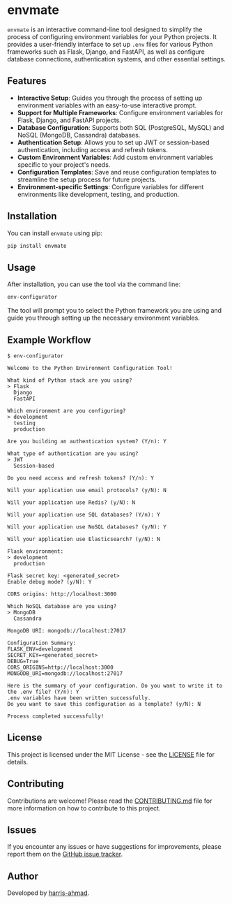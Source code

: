 
# envmate

`envmate` is an interactive command-line tool designed to simplify the process of configuring environment variables for your Python projects. It provides a user-friendly interface to set up `.env` files for various Python frameworks such as Flask, Django, and FastAPI, as well as configure database connections, authentication systems, and other essential settings.

## Features

- **Interactive Setup**: Guides you through the process of setting up environment variables with an easy-to-use interactive prompt.
- **Support for Multiple Frameworks**: Configure environment variables for Flask, Django, and FastAPI projects.
- **Database Configuration**: Supports both SQL (PostgreSQL, MySQL) and NoSQL (MongoDB, Cassandra) databases.
- **Authentication Setup**: Allows you to set up JWT or session-based authentication, including access and refresh tokens.
- **Custom Environment Variables**: Add custom environment variables specific to your project's needs.
- **Configuration Templates**: Save and reuse configuration templates to streamline the setup process for future projects.
- **Environment-specific Settings**: Configure variables for different environments like development, testing, and production.

## Installation

You can install `envmate` using pip:

```bash
pip install envmate
```

## Usage

After installation, you can use the tool via the command line:

```bash
env-configurator
```

The tool will prompt you to select the Python framework you are using and guide you through setting up the necessary environment variables.

## Example Workflow

```plaintext
$ env-configurator

Welcome to the Python Environment Configuration Tool!

What kind of Python stack are you using?
> Flask
  Django
  FastAPI

Which environment are you configuring?
> development
  testing
  production

Are you building an authentication system? (Y/n): Y

What type of authentication are you using?
> JWT
  Session-based

Do you need access and refresh tokens? (Y/n): Y

Will your application use email protocols? (y/N): N

Will your application use Redis? (y/N): N

Will your application use SQL databases? (Y/n): Y

Will your application use NoSQL databases? (y/N): Y

Will your application use Elasticsearch? (y/N): N

Flask environment:
> development
  production

Flask secret key: <generated_secret>
Enable debug mode? (y/N): Y

CORS origins: http://localhost:3000

Which NoSQL database are you using?
> MongoDB
  Cassandra

MongoDB URI: mongodb://localhost:27017

Configuration Summary:
FLASK_ENV=development
SECRET_KEY=<generated_secret>
DEBUG=True
CORS_ORIGINS=http://localhost:3000
MONGODB_URI=mongodb://localhost:27017

Here is the summary of your configuration. Do you want to write it to the .env file? (Y/n): Y
.env variables have been written successfully.
Do you want to save this configuration as a template? (y/N): N

Process completed successfully!
```

## License

This project is licensed under the MIT License - see the [LICENSE](LICENSE) file for details.

## Contributing

Contributions are welcome! Please read the [CONTRIBUTING.md](CONTRIBUTING.md) file for more information on how to contribute to this project.

## Issues

If you encounter any issues or have suggestions for improvements, please report them on the [GitHub issue tracker](https://github.com/yourusername/envmate/issues).

## Author

Developed by [harris-ahmad](https://github.com/harris-ahmad).